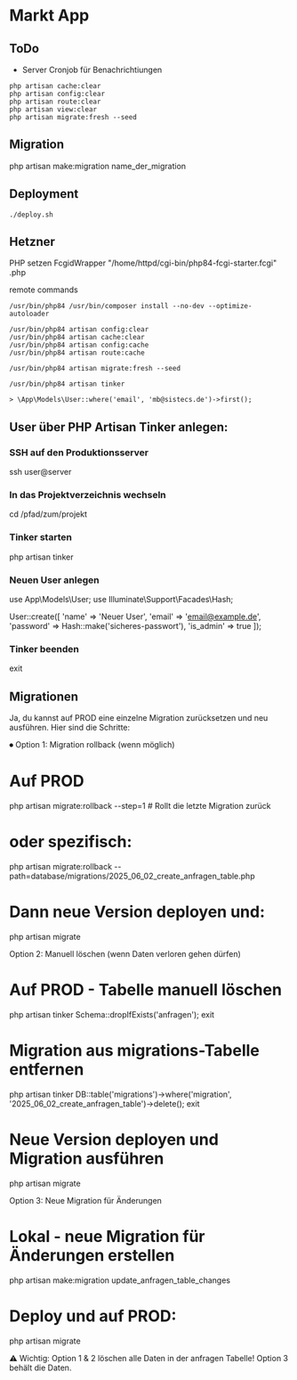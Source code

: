 # Markt App

## ToDo

-   Server Cronjob für Benachrichtiungen

```
php artisan cache:clear
php artisan config:clear
php artisan route:clear
php artisan view:clear
php artisan migrate:fresh --seed
```

## Migration

php artisan make:migration name_der_migration

## Deployment

`./deploy.sh`

## Hetzner

PHP setzen
FcgidWrapper "/home/httpd/cgi-bin/php84-fcgi-starter.fcgi" .php

remote commands

```
/usr/bin/php84 /usr/bin/composer install --no-dev --optimize-autoloader

/usr/bin/php84 artisan config:clear
/usr/bin/php84 artisan cache:clear
/usr/bin/php84 artisan config:cache
/usr/bin/php84 artisan route:cache

/usr/bin/php84 artisan migrate:fresh --seed

/usr/bin/php84 artisan tinker

> \App\Models\User::where('email', 'mb@sistecs.de')->first();
```

## User über PHP Artisan Tinker anlegen:

### SSH auf den Produktionsserver

ssh user@server

### In das Projektverzeichnis wechseln

cd /pfad/zum/projekt

### Tinker starten

php artisan tinker

### Neuen User anlegen

use App\Models\User;
use Illuminate\Support\Facades\Hash;

User::create([
'name' => 'Neuer User',
'email' => 'email@example.de',
'password' => Hash::make('sicheres-passwort'),
'is_admin' => true
]);

### Tinker beenden

exit

## Migrationen

Ja, du kannst auf PROD eine einzelne Migration zurücksetzen und neu ausführen. Hier sind die Schritte:

⏺ Option 1: Migration rollback (wenn möglich)

# Auf PROD

php artisan migrate:rollback --step=1 # Rollt die letzte Migration zurück

# oder spezifisch:

php artisan migrate:rollback --path=database/migrations/2025_06_02_create_anfragen_table.php

# Dann neue Version deployen und:

php artisan migrate

Option 2: Manuell löschen (wenn Daten verloren gehen dürfen)

# Auf PROD - Tabelle manuell löschen

php artisan tinker
Schema::dropIfExists('anfragen');
exit

# Migration aus migrations-Tabelle entfernen

php artisan tinker
DB::table('migrations')->where('migration', '2025_06_02_create_anfragen_table')->delete();
exit

# Neue Version deployen und Migration ausführen

php artisan migrate

Option 3: Neue Migration für Änderungen

# Lokal - neue Migration für Änderungen erstellen

php artisan make:migration update_anfragen_table_changes

# Deploy und auf PROD:

php artisan migrate

⚠️ Wichtig: Option 1 & 2 löschen alle Daten in der anfragen Tabelle! Option 3 behält die Daten.
